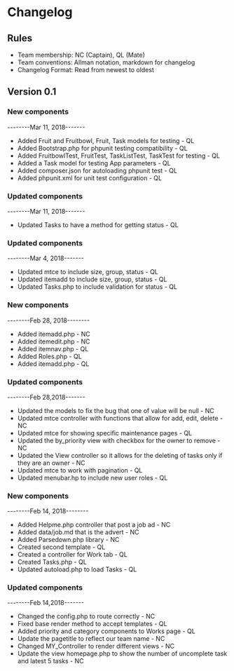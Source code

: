 # Changelog

## Rules

* Team membership:  NC (Captain), QL (Mate)
* Team conventions: Allman notation, markdown for changelog  
* Changelog Format: Read from newest to oldest

## Version 0.1

### New components
--------Mar 11, 2018-------
* Added Fruit and Fruitbowl, Fruit, Task models for testing - QL
* Added Bootstrap.php for phpunit testing compatibility - QL
* Added FruitbowlTest, FruitTest, TaskListTest, TaskTest for testing - QL
* Added a Task model for testing App parameters - QL
* Added composer.json for autoloading phpunit test - QL
* Added phpunit.xml for unit test configuration - QL

### Updated components
--------Mar 11, 2018-------
* Updated Tasks to have a method for getting status - QL

### Updated components
--------Mar 4, 2018-------
* Updated mtce to include size, group, status - QL
* Updated itemadd to include size, group, status - QL
* Updated Tasks.php to include validation for status - QL

### New components
--------Feb 28, 2018--------
* Added itemadd.php - NC
* Added itemedit.php - NC
* Added itemnav.php - QL
* Added Roles.php - QL
* Added itemadd.php - QL

### Updated components
--------Feb 28,2018-------
* Updated the models to fix the bug that one of value will be null - NC
* Updated mtce controller with functions that allow for add, edit, delete - NC
* Updated mtce for showing specific maintenance pages - QL
* Updated the by_priority view with checkbox for the owner to remove - NC
* Updated the View controller so it allows for the deleting of tasks only if they are an owner - NC
* Updated mtce to work with pagination - QL
* Updated menubar.hp to include new user roles - QL

### New components
--------Feb 14, 2018--------
* Added Helpme.php controller that post a job ad - NC
* Added data/job.md that is the advert - NC
* Added Parsedown.php library - NC
* Created second template - QL
* Created a controller for Work tab - QL
* Created Tasks.php - QL
* Updated autoload.php to load Tasks - QL

### Updated components
--------Feb 14,2018-------
* Changed the config.php to route correctly - NC
* Fixed base render method to accept templates - QL
* Added priority and category components to Works page - QL
* Update the pagetitle to reflect our team name - NC
* Changed MY_Controller to render different views - NC
* Update the view homepage.php to show the number of uncomplete task and latest 5 tasks - NC
